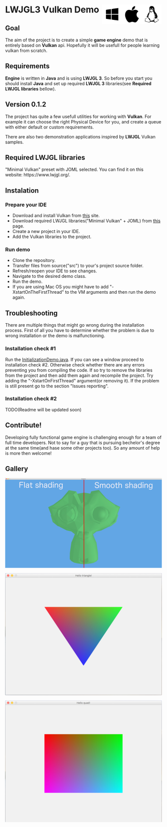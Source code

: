 # LWJGL3 Vulkan Demo <img align="right" src = "other_resources/supported_systems.png" width="192" height="64"/> 

<h2>Goal</h2>
<p>
 The aim of the project is to create a simple <b>game engine</b> demo that is entirely based on <b>Vulkan</b> api.
 Hopefully it will be usefull for people learning vulkan from scratch.
</p>
<h2>Requirements</h2>
<p><b>Engine</b> is written in <b>Java</b> and is using <b>LWJGL 3</b>. So before you start you should install <b>Java</b> and set up required <b>LWJGL 3</b> libraries(see <b>Required LWJGL libraries</b> bellow).</p>

<h2>Version 0.1.2</h2>
<p>The project has quite a few usefull utilities for working with <b>Vulkan</b>. For example it can choose the right Physical Device for you, and create a queue with either default or custom requirements. </p>
<p> There are also two demonstration applications inspired by <b>LWJGL</b> Vulkan samples.</p>

<h2>Required LWJGL libraries</h2>
<p> "Minimal Vulkan" preset with JOML selected. You can find it on this website:
https://www.lwjgl.org/. </p>

<h2>Instalation</h2>

 <h3>Prepare your IDE</h3>
 
  * Download and install Vulkan from <a href="www.google.com">this</a> site.
  * Download required LWJGL libraries("Minimal Vulkan" + JOML) from <a href="TODO">this</a> page.
  * Create a new project in your IDE.
  * Add the Vulkan libraries to the project.
  
  <h3>Run demo</h3>
  
  * Clone the repository.
  * Transfer files from source("src") to your's project source folder.
  * Refresh/reopen your IDE to see changes.
  * Navigate to the desired demo class.
  * Run the demo.
  * If you are using Mac OS you might have to add "-XstartOnTheFirstThread" to the VM arguments and then run the demo again.
  
 
 <h2>Troubleshooting</h2>
 
 There are multiple things that might go wrong during the installation process.
 First of all you have to determine whether the problem is due to wrong installation or the demo is malfunctioning.
 
  <h3>Installation check #1 </h3>
 
   Run the <a href="https://github.com/CesarChodun/JVEngine/blob/master/src/demos/InitializationDemo.java">InitializationDemo.java</a>. If you can see a window proceed to installation check #2.
   Otherwise check whether there are any errors preventing you from compiling the code.
   If so try to remove the libraries from the project and then add them again and recompile the project.
   Try adding the "-XstartOnFirstThread" argument(or removing it).
   If the problem is still present go to the section "Issues reporting".
   
  <h3>Installation check #2 </h3>
  
  TODO(Readme will be updated soon)

<h2>Contribute!</h2>
<p>Developing fully functional game engine is challenging enough for a team of full time developers. Not to say for a guy that is pursuing bechelor's degree at the same time(and hase some other projects too). So any amount of help is more then welcome!</p>

<h2>Gallery</h2>

![triangle_git](other_resources/suzanne.jpg)

![triangle_git](other_resources/triangle_git.jpg)

![triangle_git](other_resources/quad_git.jpg)

